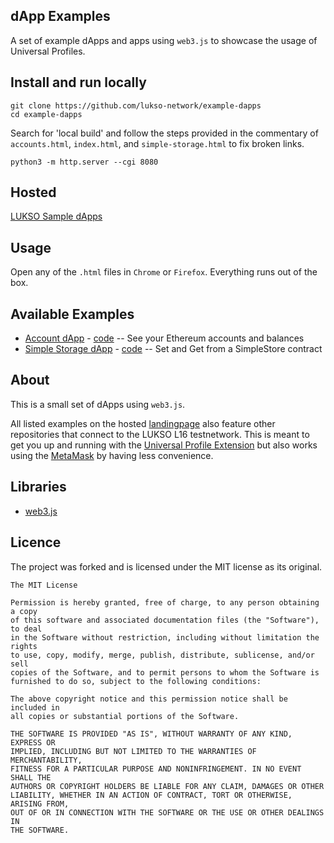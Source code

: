 ## dApp Examples

A set of example dApps and apps using `web3.js` to showcase the usage of Universal Profiles.

## Install and run locally

```
git clone https://github.com/lukso-network/example-dapps
cd example-dapps
```

Search for 'local build' and follow the steps provided in the commentary of `accounts.html`, `index.html`, and `simple-storage.html` to fix broken links.

```
python3 -m http.server --cgi 8080
```

## Hosted

[LUKSO Sample dApps](http://example-dapps.lukso.tech/)

## Usage

Open any of the `.html` files in `Chrome` or `Firefox`. Everything runs out of the box.

## Available Examples

- [Account dApp](http://example-dapps.lukso.tech/accounts-dapp) - [code](./accounts.html) -- See your Ethereum accounts and balances
- [Simple Storage dApp](http://example-dapps.lukso.tech/simple-storage-dapp) - [code](./simple-storage.html) -- Set and Get from a SimpleStore contract

## About

This is a small set of dApps using `web3.js`.

All listed examples on the hosted [landingpage](http://example-dapps.lukso.tech/accounts-dapp) also feature other repositories that connect to the LUKSO L16 testnetwork. This is meant to get you up and running with the [Universal Profile Extension](https://docs.lukso.tech/guides/universal-profile/browser-extension/install-browser-extension) but also works using the [MetaMask](https://metamask.io/) by having less convenience.

## Libraries

- [web3.js](https://web3js.readthedocs.io/en/v1.7.3/)

## Licence

The project was forked and is licensed under the MIT license as its original.

```
The MIT License

Permission is hereby granted, free of charge, to any person obtaining a copy
of this software and associated documentation files (the "Software"), to deal
in the Software without restriction, including without limitation the rights
to use, copy, modify, merge, publish, distribute, sublicense, and/or sell
copies of the Software, and to permit persons to whom the Software is
furnished to do so, subject to the following conditions:

The above copyright notice and this permission notice shall be included in
all copies or substantial portions of the Software.

THE SOFTWARE IS PROVIDED "AS IS", WITHOUT WARRANTY OF ANY KIND, EXPRESS OR
IMPLIED, INCLUDING BUT NOT LIMITED TO THE WARRANTIES OF MERCHANTABILITY,
FITNESS FOR A PARTICULAR PURPOSE AND NONINFRINGEMENT. IN NO EVENT SHALL THE
AUTHORS OR COPYRIGHT HOLDERS BE LIABLE FOR ANY CLAIM, DAMAGES OR OTHER
LIABILITY, WHETHER IN AN ACTION OF CONTRACT, TORT OR OTHERWISE, ARISING FROM,
OUT OF OR IN CONNECTION WITH THE SOFTWARE OR THE USE OR OTHER DEALINGS IN
THE SOFTWARE.
```